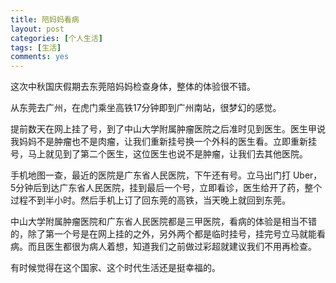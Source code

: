 ```yaml
---
title: 陪妈妈看病
layout: post
categories: [个人生活]
tags: [生活]
comments: yes
---
```


这次中秋国庆假期去东莞陪妈妈检查身体，整体的体验很不错。 

从东莞去广州，在虎门乘坐高铁17分钟即到广州南站，很梦幻的感觉。 

提前数天在网上挂了号，到了中山大学附属肿瘤医院之后准时见到医生。医生甲说我妈妈不是肿瘤也不是肉瘤，让我们重新挂号换一个外科的医生看。立即重新挂号，马上就见到了第二个医生，这位医生也说不是肿瘤，让我们去其他医院。 

手机地图一查，最近的医院是广东省人民医院，下午还有号。立马出门打 Uber，5分钟后到达广东省人民医院，挂到最后一个号，立即看诊，医生给开了药，整个过程不到半小时。然后手机上订了回东莞的高铁，当天晚上就回到东莞。 

中山大学附属肿瘤医院和广东省人民医院都是三甲医院，看病的体验是相当不错的，除了第一个号是在网上挂的之外，另外两个都是临时挂号，挂完号立马就能看病。而且医生都很为病人着想，知道我们之前做过彩超就建议我们不用再检查。

有时候觉得在这个国家、这个时代生活还是挺幸福的。